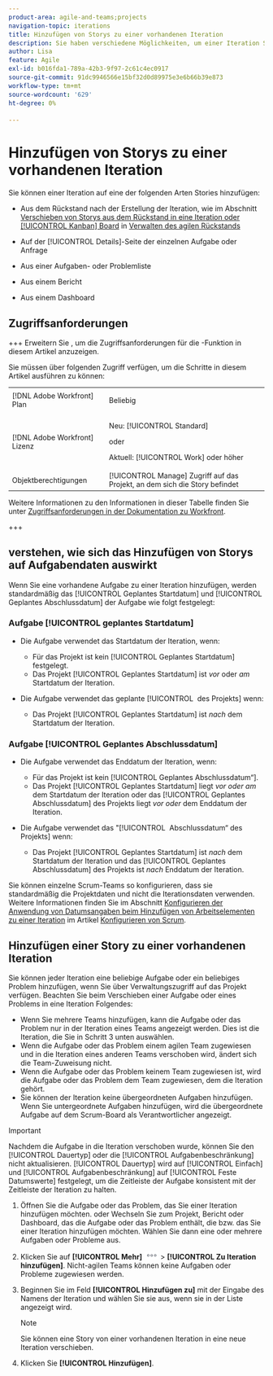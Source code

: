 ```yaml
---
product-area: agile-and-teams;projects
navigation-topic: iterations
title: Hinzufügen von Storys zu einer vorhandenen Iteration
description: Sie haben verschiedene Möglichkeiten, um einer Iteration Stories hinzuzufügen.
author: Lisa
feature: Agile
exl-id: b016fda1-789a-42b3-9f97-2c61c4ec0917
source-git-commit: 91dc9946566e15bf32d0d89975e3e6b66b39e873
workflow-type: tm+mt
source-wordcount: '629'
ht-degree: 0%

---
```


# Hinzufügen von Storys zu einer vorhandenen Iteration

Sie können einer Iteration auf eine der folgenden Arten Stories hinzufügen:

* Aus dem Rückstand nach der Erstellung der Iteration, wie im Abschnitt [Verschieben von Storys aus dem Rückstand in eine Iteration oder [!UICONTROL Kanban] Board](../../../agile/work-in-an-agile-environment/manage-the-agile-backlog.md#move-stories-from-the-backlog-to-an-iteration-or--board) in [Verwalten des agilen Rückstands](../../../agile/work-in-an-agile-environment/manage-the-agile-backlog.md)

* Auf der [!UICONTROL Details]-Seite der einzelnen Aufgabe oder Anfrage
* Aus einer Aufgaben- oder Problemliste
* Aus einem Bericht
* Aus einem Dashboard

## Zugriffsanforderungen

+++ Erweitern Sie , um die Zugriffsanforderungen für die -Funktion in diesem Artikel anzuzeigen.

Sie müssen über folgenden Zugriff verfügen, um die Schritte in diesem Artikel ausführen zu können:

<table style="table-layout:auto"> 
 <tbody> 
  <tr> 
   <td role="rowheader">[!DNL Adobe Workfront] Plan</td> 
   <td> <p>Beliebig</p> </td> 
  </tr> 
  <tr> 
   <td role="rowheader">[!DNL Adobe Workfront] Lizenz</td> 
   <td> <p>Neu: [!UICONTROL Standard]</p> 
   oder
   <p>Aktuell: [!UICONTROL Work] oder höher</p> </td> 
  </tr>
   <tr> 
   <td role="rowheader">Objektberechtigungen</td> 
   <td>[!UICONTROL Manage] Zugriff auf das Projekt, an dem sich die Story befindet </td> 
  </tr>
 </tbody> 
</table>

Weitere Informationen zu den Informationen in dieser Tabelle finden Sie unter [Zugriffsanforderungen in der Dokumentation zu Workfront](/help/quicksilver/administration-and-setup/add-users/access-levels-and-object-permissions/access-level-requirements-in-documentation.md).

+++

## verstehen, wie sich das Hinzufügen von Storys auf Aufgabendaten auswirkt

Wenn Sie eine vorhandene Aufgabe zu einer Iteration hinzufügen, werden standardmäßig das [!UICONTROL Geplantes Startdatum] und [!UICONTROL Geplantes Abschlussdatum] der Aufgabe wie folgt festgelegt:

### Aufgabe [!UICONTROL geplantes Startdatum]

* Die Aufgabe verwendet das Startdatum der Iteration, wenn:

   * Für das Projekt ist kein [!UICONTROL Geplantes Startdatum] festgelegt.
   * Das Projekt [!UICONTROL Geplantes Startdatum] ist *vor* oder *am* Startdatum der Iteration.

* Die Aufgabe verwendet das geplante [!UICONTROL &#x200B; des Projekts] wenn:

   * Das Projekt [!UICONTROL Geplantes Startdatum] ist *nach* dem Startdatum der Iteration.

### Aufgabe [!UICONTROL Geplantes Abschlussdatum]

* Die Aufgabe verwendet das Enddatum der Iteration, wenn:

   * Für das Projekt ist kein [!UICONTROL Geplantes Abschlussdatum“ &#x200B;].
   * Das Projekt [!UICONTROL Geplantes Startdatum] liegt *vor oder am* dem Startdatum der Iteration oder das [!UICONTROL Geplantes Abschlussdatum] des Projekts liegt *vor oder* dem Enddatum der Iteration.

* Die Aufgabe verwendet das &quot;[!UICONTROL &#x200B; Abschlussdatum“ des Projekts] wenn:

   * Das Projekt [!UICONTROL Geplantes Startdatum] ist *nach* dem Startdatum der Iteration und das [!UICONTROL Geplantes Abschlussdatum] des Projekts ist *nach* Enddatum der Iteration.

Sie können einzelne Scrum-Teams so konfigurieren, dass sie standardmäßig die Projektdaten und nicht die Iterationsdaten verwenden. Weitere Informationen finden Sie im Abschnitt [Konfigurieren der Anwendung von Datumsangaben beim Hinzufügen von Arbeitselementen zu einer Iteration](../../../agile/get-started-with-agile-in-workfront/configure-scrum.md#configure-how-dates-are-applied-when-adding-work-items-to-an-iteration) im Artikel [Konfigurieren von Scrum](../../../agile/get-started-with-agile-in-workfront/configure-scrum.md).

## Hinzufügen einer Story zu einer vorhandenen Iteration

Sie können jeder Iteration eine beliebige Aufgabe oder ein beliebiges Problem hinzufügen, wenn Sie über Verwaltungszugriff auf das Projekt verfügen. Beachten Sie beim Verschieben einer Aufgabe oder eines Problems in eine Iteration Folgendes:

* Wenn Sie mehrere Teams hinzufügen, kann die Aufgabe oder das Problem nur in der Iteration eines Teams angezeigt werden. Dies ist die Iteration, die Sie in Schritt 3 unten auswählen.
* Wenn die Aufgabe oder das Problem einem agilen Team zugewiesen und in die Iteration eines anderen Teams verschoben wird, ändert sich die Team-Zuweisung nicht.
* Wenn die Aufgabe oder das Problem keinem Team zugewiesen ist, wird die Aufgabe oder das Problem dem Team zugewiesen, dem die Iteration gehört.
* Sie können der Iteration keine übergeordneten Aufgaben hinzufügen. Wenn Sie untergeordnete Aufgaben hinzufügen, wird die übergeordnete Aufgabe auf dem Scrum-Board als Verantwortlicher angezeigt.

>[!IMPORTANT]
>
>Nachdem die Aufgabe in die Iteration verschoben wurde, können Sie den [!UICONTROL Dauertyp] oder die [!UICONTROL Aufgabenbeschränkung] nicht aktualisieren. [!UICONTROL Dauertyp] wird auf [!UICONTROL Einfach] und [!UICONTROL Aufgabenbeschränkung] auf [!UICONTROL Feste Datumswerte] festgelegt, um die Zeitleiste der Aufgabe konsistent mit der Zeitleiste der Iteration zu halten.

1. Öffnen Sie die Aufgabe oder das Problem, das Sie einer Iteration hinzufügen möchten.
oder
Wechseln Sie zum Projekt, Bericht oder Dashboard, das die Aufgabe oder das Problem enthält, die bzw. das Sie einer Iteration hinzufügen möchten. Wählen Sie dann eine oder mehrere Aufgaben oder Probleme aus.

1. Klicken Sie auf **[!UICONTROL Mehr]** ![Mehr-Symbol](assets/more-icon.png) > **[!UICONTROL Zu Iteration hinzufügen]**.
Nicht-agilen Teams können keine Aufgaben oder Probleme zugewiesen werden.

1. Beginnen Sie im Feld **[!UICONTROL Hinzufügen zu]** mit der Eingabe des Namens der Iteration und wählen Sie sie aus, wenn sie in der Liste angezeigt wird.

   >[!NOTE]
   >
   >Sie können eine Story von einer vorhandenen Iteration in eine neue Iteration verschieben.

1. Klicken Sie **[!UICONTROL Hinzufügen]**.
